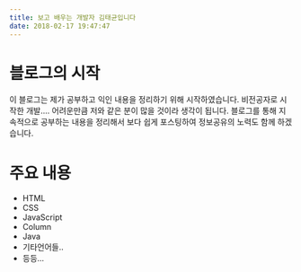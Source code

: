 ```yaml
---
title: 보고 배우는 개발자 김태균입니다
date: 2018-02-17 19:47:47
---
```


# 블로그의 시작
이 블로그는 제가 공부하고 익인 내용을 정리하기 위해 시작하였습니다.
비전공자로 시작한 개발....
어려운만큼 저와 같은 분이 많을 것이라 생각이 됩니다.
블로그를 통해 지속적으로 공부하는 내용을 정리해서
보다 쉽게 포스팅하여 정보공유의 노력도 함께 하겠습니다.

# 주요 내용
- HTML
- CSS
- JavaScript
- Column
- Java
- 기타언어들..
- 등등...
